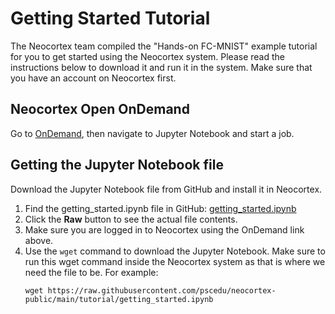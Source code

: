 # Getting Started Tutorial
The Neocortex team compiled the "Hands-on FC-MNIST" example tutorial for you to get started using the Neocortex system. Please read the instructions below 
to download it and run it in the system. Make sure that you have an account on Neocortex first.
## Neocortex Open OnDemand
Go to [OnDemand](ondemand.neocortex.psc.edu), then navigate to Jupyter Notebook and start a job.
## Getting the Jupyter Notebook file
Download the Jupyter Notebook file from GitHub and install it in Neocortex.
<ol>
<li>Find the getting_started.ipynb file in GitHub: <a href="https://github.com/pscedu/neocortex-public/blob/main/tutorial/getting_started.ipynb">getting_started.ipynb</a></li>
<li>Click the <strong>Raw</strong> button to see the actual file contents.</li>
<li>Make sure you are logged in to Neocortex using the OnDemand link above. </li>
<li>Use the <code>wget</code> command to download the Jupyter Notebook. Make sure to run this wget command inside the Neocortex system as that is where we need the file to be. For example:
   
   ``wget https://raw.githubusercontent.com/pscedu/neocortex-public/main/tutorial/getting_started.ipynb``
</li>
</ol>
